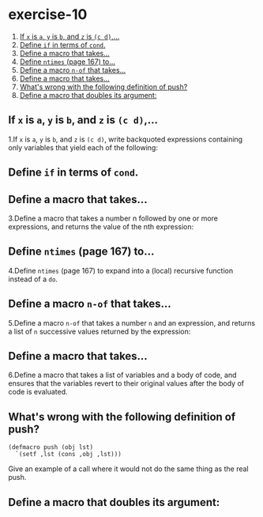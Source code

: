

# exercise-10

1.  [If `x` is `a`, `y` is `b`, and `z` is `(c d)`,&#x2026;](#orgb13357b)
2.  [Define `if` in terms of `cond`.](#org93e83cb)
3.  [Define a macro that takes&#x2026;](#orgb09a244)
4.  [Define `ntimes` (page 167) to&#x2026;](#org6b9db38)
5.  [Define a macro `n-of` that takes&#x2026;](#org74ce634)
6.  [Define a macro that takes&#x2026;](#org0de3aca)
7.  [What's wrong with the following definition of push?](#org5f697a1)
8.  [Define a macro that doubles its argument:](#orgc63d658)


<a id="orgb13357b"></a>

## If `x` is `a`, `y` is `b`, and `z` is `(c d)`,&#x2026;

1.If `x` is `a`, `y` is `b`, and `z` is `(c d)`, write backquoted expressions containing only variables that yield each of the following:


<a id="org93e83cb"></a>

## Define `if` in terms of `cond`.


<a id="orgb09a244"></a>

## Define a macro that takes&#x2026;

3.Define a macro that takes a number n followed by one or more expressions, and returns the value of the nth expression:


<a id="org6b9db38"></a>

## Define `ntimes` (page 167) to&#x2026;

4.Define `ntimes` (page 167) to expand into a (local) recursive function instead of a `do`.


<a id="org74ce634"></a>

## Define a macro `n-of` that takes&#x2026;

5.Define a macro `n-of` that takes a number `n` and an expression, and returns a list of `n` successive values returned by the expression:


<a id="org0de3aca"></a>

## Define a macro that takes&#x2026;

6.Define a macro that takes a list of variables and a body of code, and ensures that the variables revert to their original values after the body of code is evaluated.


<a id="org5f697a1"></a>

## What's wrong with the following definition of push?

    (defmacro push (obj lst)
      `(setf ,lst (cons ,obj ,lst)))

Give an example of a call where it would not do the same thing as the real push.


<a id="orgc63d658"></a>

## Define a macro that doubles its argument:

